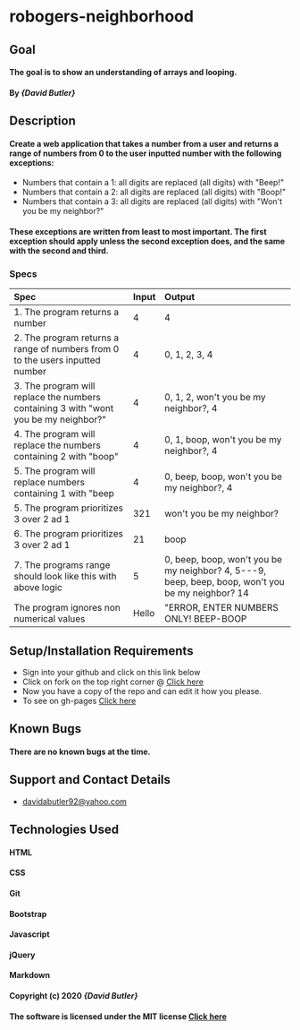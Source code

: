 # robogers-neighborhood
## Goal 

#### The goal is to show an understanding of arrays and looping.
#### By _**{David Butler}**_

## Description
#### Create a web application that takes a number from a user and returns a range of numbers from 0 to the user inputted number with the following exceptions:

* Numbers that contain a 1: all digits are replaced (all digits) with "Beep!"
* Numbers that contain a 2: all digits are replaced (all digits) with "Boop!"
* Numbers that contain a 3: all digits are replaced (all digits) with "Won't you be my neighbor?"

#### These exceptions are written from least to most important. The first exception should apply unless the second exception does, and the same with the second and third.

### Specs
| Spec | Input | Output |
| :-------------     | :------------- | :------------- |
|  1. The program returns a number | 4 | 4 | 
|  2. The program returns a range of numbers from 0 to the users inputted number | 4 | 0, 1, 2, 3, 4 | 
|  3. The program will replace the numbers containing 3 with "wont you be my neighbor?" | 4 | 0, 1, 2, won't you be my neighbor?, 4 | 
|  4. The program will replace the numbers containing 2 with "boop" | 4 | 0, 1, boop, won't you be my neighbor?, 4 |
|  5. The program will replace numbers containing 1 with "beep | 4 | 0, beep, boop, won't you be my neighbor?, 4 |
|  5. The program prioritizes 3 over 2 ad 1 | 321 | won't you be my neighbor? |
|  6. The program prioritizes 3 over 2 ad 1 | 21 |boop |
|  7. The programs range should look like this with above logic | 5 | 0, beep, boop, won't you be my neighbor? 4, 5---9, beep, beep, boop, won't you be my neighbor? 14 |
| The program ignores non numerical values | Hello | "ERROR, ENTER NUMBERS ONLY! BEEP-BOOP |


## Setup/Installation Requirements
* Sign into your github and click on this link below
* Click on fork on the top right corner @ [Click here](https://github.com/davidabutler92/robogers-neighborhood.git)
* Now you have a copy of the repo and can edit it how you please.
* To see on gh-pages [Click here](https://davidabutler92.github.io/robogers-neighborhood/) 

## Known Bugs 
#### There are no known bugs at the time.

## Support and Contact Details
* davidabutler92@yahoo.com

## Technologies Used 
#### HTML
#### CSS
#### Git 
#### Bootstrap
#### Javascript
#### jQuery 
#### Markdown

#### Copyright (c) 2020 **_{David Butler}_**
#### The software is licensed under the MIT license [Click here](LICENSE.md)
